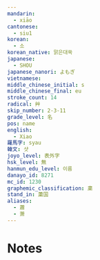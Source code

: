 ```yaml
---
mandarin:
  - xiāo
cantonese:
  - siu1
korean:
  - 소
korean_native: 맑은대쑥
japanese:
  - SHOU
japanese_nanori: よもぎ
vietnamese:
middle_chinese_initial: s
middle_chinese_final: eu
stroke_count: 14
radical: 艸
skip_number: 2-3-11
grade_level: 名
pos: name
english:
  - Xiao
羅馬字: syau
韓文: 샷
joyo_level: 表外字
hsk_level: 無
hanmun_edu_level: 이름
danayo_id: 8271
mc_id: 1230
graphemic_classification: 粛
stand_in: 䔥国
aliases:
  - 蕭
  - 萧
---
```


# Notes
